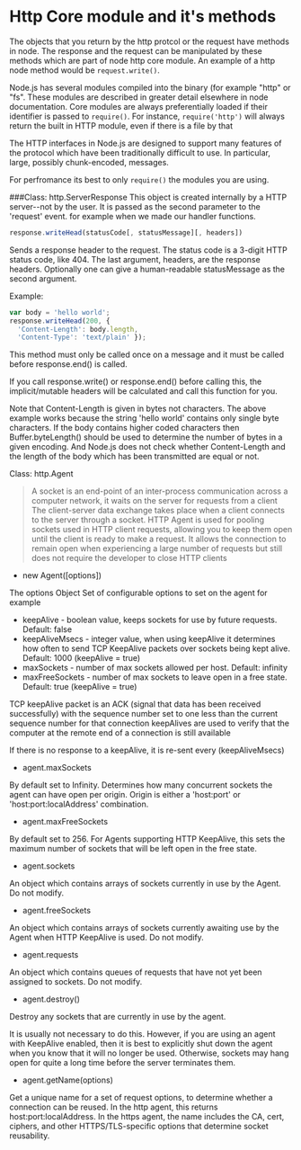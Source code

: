 # Http Core module and it's methods

The objects that you return by the http protcol or the request have methods in node. The response and the request can be manipulated by these methods which are part of node http core module. An example of a http node method would be `request.write()`.

Node.js has several modules compiled into the binary (for example "http" or "fs". These modules are described in greater detail elsewhere in node documentation.
Core modules are always preferentially loaded if their identifier is passed to `require()`. For instance, `require('http')` will always return the built in HTTP module, even if there is a file by that 



The HTTP interfaces in Node.js are designed to support many features of the protocol which have been traditionally difficult to use. In particular, large, possibly chunk-encoded, messages.

For perfromance its best to only `require()` the modules you are using.



###Class: http.ServerResponse
This object is created internally by a HTTP server--not by the user. It is passed as the second parameter to the 'request' event. for example when we made our handler functions.
```javascript
response.writeHead(statusCode[, statusMessage][, headers])
```
Sends a response header to the request. The status code is a 3-digit HTTP status code, like 404. The last argument, headers, are the response headers. Optionally one can give a human-readable statusMessage as the second argument.

Example:
```javascript
var body = 'hello world';
response.writeHead(200, {
  'Content-Length': body.length,
  'Content-Type': 'text/plain' });
```
This method must only be called once on a message and it must be called before response.end() is called.

If you call response.write() or response.end() before calling this, the implicit/mutable headers will be calculated and call this function for you.

Note that Content-Length is given in bytes not characters. The above example works because the string 'hello world' contains only single byte characters. If the body contains higher coded characters then Buffer.byteLength() should be used to determine the number of bytes in a given encoding. And Node.js does not check whether Content-Length and the length of the body which has been transmitted are equal or not.

Class: http.Agent   

>A socket is an end-point of an inter-process communication across a computer network, it waits on the server for requests from a client
The client-server data exchange takes place when a client connects to the server through a socket.
HTTP Agent is used for pooling sockets used in HTTP client requests, allowing you to keep them open until the client is ready to make a request.
It allows the connection to remain open when experiencing a large number of requests but still does not require the developer to close HTTP clients



*  new Agent([options])

The options Object Set of configurable options to set on the agent for example

* keepAlive - boolean value, keeps sockets for use by future requests. Default: false 
* keepAliveMsecs - integer value, when using keepAlive it determines how often to send TCP KeepAlive packets over sockets being kept alive. Default: 1000 (keepAlive = true)
* maxSockets - number of max sockets allowed per host. Default: infinity
* maxFreeSockets - number of max sockets to leave open in a free state. Default: true (keepAlive = true)

TCP keepAlive packet is an ACK (signal that data has been received successfully) with the sequence number set to one less than the current sequence number for that connection
keepAlives are used to verify that the computer at the remote end of a connection is still available 

If there is no response to a keepAlive, it is re-sent every (keepAliveMsecs)

*  agent.maxSockets

By default set to Infinity. Determines how many concurrent sockets the agent can have open per origin. Origin is either a 'host:port' or 'host:port:localAddress' combination.


*  agent.maxFreeSockets

By default set to 256. For Agents supporting HTTP KeepAlive, this sets the maximum number of sockets that will be left open in the free state.


*  agent.sockets

An object which contains arrays of sockets currently in use by the Agent. Do not modify.


*  agent.freeSockets

An object which contains arrays of sockets currently awaiting use by the Agent when HTTP KeepAlive is used. Do not modify.


*  agent.requests

An object which contains queues of requests that have not yet been assigned to sockets. Do not modify.


*  agent.destroy()

Destroy any sockets that are currently in use by the agent.


It is usually not necessary to do this. However, if you are using an agent with KeepAlive enabled, then it is best to explicitly shut down the agent when you know that it
 will no longer be used. Otherwise, sockets may hang open for quite a long time before the server terminates them.
 

*  agent.getName(options)

Get a unique name for a set of request options, to determine whether a connection can be reused. In the http agent, this returns host:port:localAddress. In the https agent, 
the name includes the CA, cert, ciphers, and other HTTPS/TLS-specific options that determine socket reusability.










